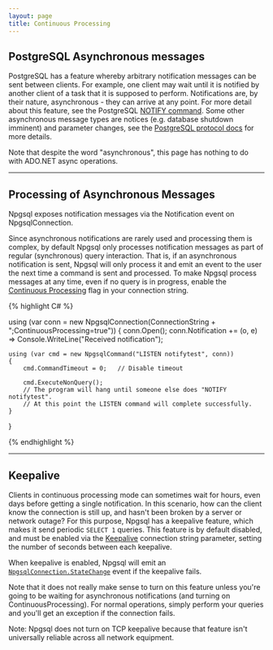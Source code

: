 ```yaml
---
layout: page
title: Continuous Processing
---
```


## PostgreSQL Asynchronous messages

PostgreSQL has a feature whereby arbitrary notification messages can be sent between clients. For example, one client may wait until it is
notified by another client of a task that it is supposed to perform. Notifications are, by their nature, asynchronous - they can arrive
at any point. For more detail about this feature, see the PostgreSQL [NOTIFY command](http://www.postgresql.org/docs/current/static/sql-notify.html).
Some other asynchronous message types are notices (e.g. database shutdown imminent) and parameter changes, see the
[PostgreSQL protocol docs](http://www.postgresql.org/docs/current/static/protocol-flow.html#PROTOCOL-ASYNC) for more details.

Note that despite the word "asynchronous", this page has nothing to do with ADO.NET async operations.

---

## Processing of Asynchronous Messages

Npgsql exposes notification messages via the Notification event on NpgsqlConnection.

Since asynchronous notifications are rarely used and processing them is complex, by default Npgsql only processes notification messages as
part of regular (synchronous) query interaction. That is, if an asynchronous notification is sent, Npgsql will only process it and emit an
event to the user the next time a command is sent and processed. To make Npgsql process messages at any time, even if no query is in
progress, enable the [Continuous Processing](connection-string-parameters.html#continuous-processing) flag in your connection string. 

{% highlight C# %}

using (var conn = new NpgsqlConnection(ConnectionString + ";ContinuousProcessing=true"))
{
    conn.Open();
    conn.Notification += (o, e) => Console.WriteLine("Received notification");

    using (var cmd = new NpgsqlCommand("LISTEN notifytest", conn))
    {
        cmd.CommandTimeout = 0;   // Disable timeout

        cmd.ExecuteNonQuery();
        // The program will hang until someone else does "NOTIFY notifytest".
        // At this point the LISTEN command will complete successfully.
    }
}

{% endhighlight %}

---

## Keepalive

Clients in continuous processing mode can sometimes wait for hours, even days before getting a single notification. In this scenario,
how can the client know the connection is still up, and hasn't been broken by a server or network outage? For this purpose, Npgsql
has a keepalive feature, which makes it send periodic `SELECT 1` queries. This feature is by default disabled, and must be enabled via
the [Keepalive](connection-string-parameter.html#keepalive) connection string parameter, setting the number of seconds between each
keepalive.

When keepalive is enabled, Npgsql will emit an
[`NpgsqlConnection.StateChange`](https://msdn.microsoft.com/en-us/library/system.data.common.dbconnection.statechange(v=vs.110).aspx)
event if the keepalive fails.

Note that it does not really make sense to turn on this feature unless you're going to be waiting for asynchronous notifications (and
turning on ContinuousProcessing). For normal operations, simply perform your queries and you'll get an exception if the connection
fails.

Note: Npgsql does not turn on TCP keepalive because that feature isn't universally reliable across all network
equipment.

